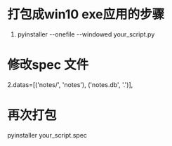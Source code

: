 # 打包成win10 exe应用的步骤
1. pyinstaller --onefile --windowed your_script.py
# 修改spec 文件
2.datas=[('notes/', 'notes'), ('notes.db', '.')],
# 再次打包
pyinstaller your_script.spec